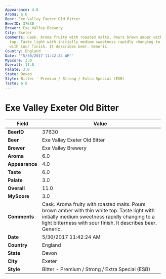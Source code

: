 ```yaml
---
Appearance: 4.0
Aroma: 6.0
Beer: Exe Valley Exeter Old Bitter
BeerID: 37630
Brewer: Exe Valley Brewery
City: Exeter
Comments: Cask. Aroma fruity with roasted malts. Pours brown amber with thin white
  top. Taste light with initially medium sweetness rapidly changing to a light bitterness
  with sour finish. It describes beer. Generic.
Country: England
Date: '"5/30/2017 11:42:24 AM"'
MyScore: 3.0
Overall: 11.0
Palate: 3.0
State: Devon
Style: Bitter - Premium / Strong / Extra Special (ESB)
Taste: 6.0
---
```


# Exe Valley Exeter Old Bitter

| Field         | Value |
|---------------|-------|
| **BeerID** | 37630 |
| **Beer** | Exe Valley Exeter Old Bitter |
| **Brewer** | Exe Valley Brewery |
| **Aroma** | 6.0 |
| **Appearance** | 4.0 |
| **Taste** | 6.0 |
| **Palate** | 3.0 |
| **Overall** | 11.0 |
| **MyScore** | 3.0 |
| **Comments** | Cask. Aroma fruity with roasted malts. Pours brown amber with thin white top. Taste light with initially medium sweetness rapidly changing to a light bitterness with sour finish. It describes beer. Generic. |
| **Date** | 5/30/2017 11:42:24 AM |
| **Country** | England |
| **State** | Devon |
| **City** | Exeter |
| **Style** | Bitter - Premium / Strong / Extra Special (ESB) |
